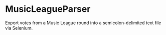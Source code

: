 # MusicLeagueParser

Export votes from a Music League round into a semicolon-delimited text file via Selenium.
